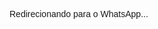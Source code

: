 <!DOCTYPE html>
<html lang="pt-BR">
<head>
  <meta charset="UTF-8">
  <title>Redirecionando para o WhatsApp...</title>
  <script>
    async function redirecionar() {
      const urlParams = new URLSearchParams(window.location.search);
      const utm_source = urlParams.get("utm_source") || "";
      const utm_medium = urlParams.get("utm_medium") || "";
      const utm_campaign = urlParams.get("utm_campaign") || "";
      const utm_content = urlParams.get("utm_content") || "";
      const utm_term = urlParams.get("utm_term") || "";

      const scriptUrl = "https://script.google.com/macros/s/SEU-LINK-AQUI/exec" +
        `?utm_source=${utm_source}&utm_medium=${utm_medium}&utm_campaign=${utm_campaign}&utm_content=${utm_content}&utm_term=${utm_term}`;

      try {
        const response = await fetch(scriptUrl);
        const link = await response.text();
        window.location.href = link;
      } catch (error) {
        document.body.innerHTML = "Erro ao redirecionar para o WhatsApp.";
        console.error(error);
      }
    }

    redirecionar();
  </script>
</head>
<body>
  <p style="font-family: sans-serif;">Redirecionando para o WhatsApp...</p>
</body>
</html>
